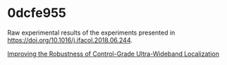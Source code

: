 # 0dcfe955

Raw experimental results of the experiments presented in https://doi.org/10.1016/j.ifacol.2018.06.244. 

[Improving the Robustness of Control-Grade Ultra-Wideband Localization](https://doi.org/10.1016/j.ifacol.2018.06.244 "https://doi.org/10.1016/j.ifacol.2018.06.244")
